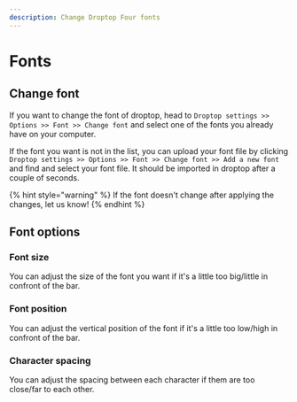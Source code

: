 ```yaml
---
description: Change Droptop Four fonts
---
```


# Fonts

## Change font

If you want to change the font of droptop, head to `Droptop settings >> Options >> Font >> Change font` and select one of the fonts you already have on your computer.

If the font you want is not in the list, you can upload your font file by clicking `Droptop settings >> Options >> Font >> Change font >> Add a new font` and find and select your font file. It should be imported in droptop after a couple of seconds.

{% hint style="warning" %}
If the font doesn't change after applying the changes, let us know!
{% endhint %}

## Font options

### Font size

You can adjust the size of the font you want if it's a little too big/little in confront of the bar.

### Font position

You can adjust the vertical position of the font if it's a little too low/high in confront of the bar.

### Character  spacing

You can adjust the spacing between each character if them are too close/far to each other.
